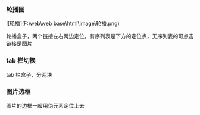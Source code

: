 ### 轮播图

![轮播](F:\web\web base\html\image\轮播.png)

轮播盒子，两个链接左右两边定位，有序列表是下方的定位点，无序列表的可点击链接是图片

### tab 栏切换

tab 栏盒子，分两块

### 图片边框

图片的边框一般用伪元素定位上去